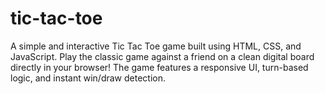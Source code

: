 # tic-tac-toe
A simple and interactive Tic Tac Toe game built using HTML, CSS, and JavaScript. Play the classic game against a friend on a clean digital board directly in your browser! The game features a responsive UI, turn-based logic, and instant win/draw detection.
